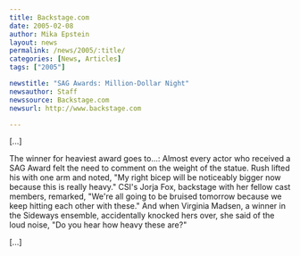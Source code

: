 ```yaml
---
title: Backstage.com
date: 2005-02-08
author: Mika Epstein
layout: news
permalink: /news/2005/:title/
categories: [News, Articles]
tags: ["2005"]

newstitle: "SAG Awards: Million-Dollar Night"
newsauthor: Staff  
newssource: Backstage.com  
newsurl: http://www.backstage.com  

---
```

[...]

The winner for heaviest award goes to...: Almost every actor who received a SAG Award felt the need to comment on the weight of the statue. Rush lifted his with one arm and noted, "My right bicep will be noticeably bigger now because this is really heavy." CSI's Jorja Fox, backstage with her fellow cast members, remarked, "We're all going to be bruised tomorrow because we keep hitting each other with these." And when Virginia Madsen, a winner in the Sideways ensemble, accidentally knocked hers over, she said of the loud noise, "Do you hear how heavy these are?"

[...]

